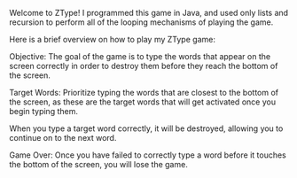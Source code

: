 Welcome to ZType! I programmed this game in Java, and used only lists and recursion to perform all of the looping mechanisms of playing the game. 


Here is a brief overview on how to play my ZType game:

Objective:
The goal of the game is to type the words that appear on the screen correctly 
in order to destroy them before they reach the bottom of the screen.

Target Words: 
Prioritize typing the words that are closest to the bottom of the screen, 
as these are the target words that will get activated once you begin typing them. 

When you type a target word correctly, it will be destroyed,
allowing you to continue on to the next word. 


Game Over:
Once you have failed to correctly type a word before it touches the bottom of the screen,
you will lose the game. 
